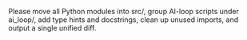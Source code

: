 Please move all Python modules into src/, group AI-loop scripts under ai_loop/, add type hints and docstrings, clean up unused imports, and output a single unified diff.
